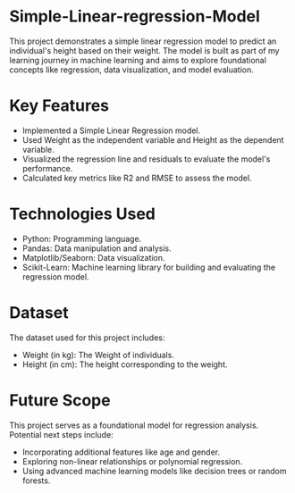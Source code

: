 # Simple-Linear-regression-Model

This project demonstrates a simple linear regression model to predict an individual's height based on their weight. The model is built as part of my learning journey in machine learning and aims to explore foundational concepts like regression, data visualization, and model evaluation.

# Key Features
- Implemented a Simple Linear Regression model.
- Used Weight as the independent variable and Height as the dependent variable.
- Visualized the regression line and residuals to evaluate the model's performance.
- Calculated key metrics like R2 and RMSE to assess the model.

# Technologies Used
- Python: Programming language.
- Pandas: Data manipulation and analysis.
- Matplotlib/Seaborn: Data visualization.
- Scikit-Learn: Machine learning library for building and evaluating the regression model.

# Dataset
The dataset used for this project includes:
- Weight (in kg): The Weight of individuals.
- Height (in cm): The height corresponding to the weight.

# Future Scope
This project serves as a foundational model for regression analysis. Potential next steps include:
- Incorporating additional features like age and gender.
- Exploring non-linear relationships or polynomial regression.
- Using advanced machine learning models like decision trees or random forests.






